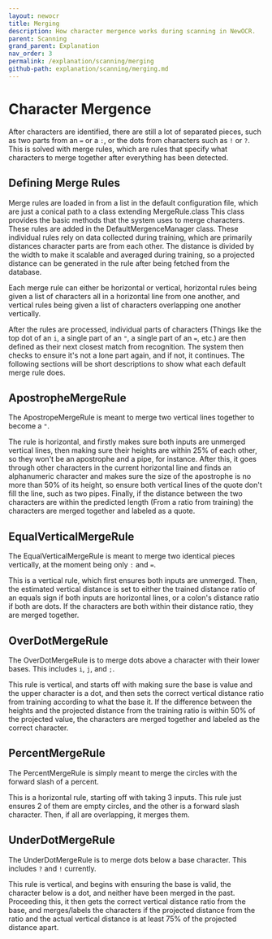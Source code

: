 ```yaml
---
layout: newocr
title: Merging
description: How character mergence works during scanning in NewOCR.
parent: Scanning
grand_parent: Explanation
nav_order: 3
permalink: /explanation/scanning/merging
github-path: explanation/scanning/merging.md
---
```


# Character Mergence

After characters are identified, there are still a lot of separated pieces, such as two parts from an `=` or a `:`, or the dots from characters such as `!` or `?`. This is solved with merge rules, which are rules that specify what characters to merge together after everything has been detected.

## Defining Merge Rules

Merge rules are loaded in from <src data-gh="https://github.com/MSPaintIDE/NewOCR/blob/7de96263853df8f63d340ecaf26284cb0d4dbb34/src/main/resources/fonts/Default.conf#L35-L39">a list in the default configuration file,</src> which are just a conical path to a class extending <src data-gh="https://github.com/MSPaintIDE/NewOCR/blob/7de96263853df8f63d340ecaf26284cb0d4dbb34/src/main/java/com/uddernetworks/newocr/recognition/mergence/MergeRule.java">MergeRule.class</src> This class provides the basic methods that the system uses to merge characters. These rules are added in the <src data-gh="https://github.com/MSPaintIDE/NewOCR/blob/7de96263853df8f63d340ecaf26284cb0d4dbb34/src/main/java/com/uddernetworks/newocr/recognition/mergence/DefaultMergenceManager.java">DefaultMergenceManager</src> class. These individual rules rely on data collected during training, which are primarily distances character parts are from each other. The distance is divided by the width to make it scalable and averaged during training, so a projected distance can be generated in the rule after being fetched from the database.

Each merge rule can either be horizontal or vertical, <src data-gh="https://github.com/MSPaintIDE/NewOCR/blob/7de96263853df8f63d340ecaf26284cb0d4dbb34/src/main/java/com/uddernetworks/newocr/recognition/mergence/DefaultMergenceManager.java#L67-L69">horizontal rules being given a list of characters all in a horizontal line from one another, and vertical rules being given a list of characters overlapping one another vertically.</src>

<src data-gh="https://github.com/MSPaintIDE/NewOCR/blob/7de96263853df8f63d340ecaf26284cb0d4dbb34/src/main/java/com/uddernetworks/newocr/recognition/mergence/DefaultMergenceManager.java#L81-L101">After the rules are processed, individual parts of characters (Things like the top dot of an `i`, a single part of an `"`, a single part of an `=`, etc.) are then defined as their next closest match from recognition. The system then checks to ensure it's not a lone part again, and if not, it continues.</src> The following sections will be short descriptions to show what each default merge rule does.

## ApostropheMergeRule

The <src data-gh="https://github.com/MSPaintIDE/NewOCR/blob/7de96263853df8f63d340ecaf26284cb0d4dbb34/src/main/java/com/uddernetworks/newocr/recognition/mergence/rules/ApostropheMergeRule.java">ApostropeMergeRule</src> is meant to merge two vertical lines together to become a `"`.

The rule is horizontal, and firstly <src data-gh="https://github.com/MSPaintIDE/NewOCR/blob/7de96263853df8f63d340ecaf26284cb0d4dbb34/src/main/java/com/uddernetworks/newocr/recognition/mergence/rules/ApostropheMergeRule.java#L49-L66">makes sure both inputs are unmerged vertical lines, then making sure their heights are within 25% of each other, so they won't be an apostrophe and a pipe, for instance.</src> <src data-gh="https://github.com/MSPaintIDE/NewOCR/blob/7de96263853df8f63d340ecaf26284cb0d4dbb34/src/main/java/com/uddernetworks/newocr/recognition/mergence/rules/ApostropheMergeRule.java#L70-L82">After this, it goes through other characters in the current horizontal line and finds an alphanumeric character and makes sure the size of the apostrophe is no more than 50% of its height, so ensure both vertical lines of the quote don't fill the line, such as two pipes.</src> <src data-gh="https://github.com/MSPaintIDE/NewOCR/blob/7de96263853df8f63d340ecaf26284cb0d4dbb34/src/main/java/com/uddernetworks/newocr/recognition/mergence/rules/ApostropheMergeRule.java#L84-L92">Finally, if the distance between the two characters are within the predicted length (From a ratio from training) the characters are merged together and labeled as a quote.</src>

## EqualVerticalMergeRule

The <src data-gh="<https://github.com/MSPaintIDE/NewOCR/blob/7de96263853df8f63d340ecaf26284cb0d4dbb34/src/main/java/com/uddernetworks/newocr/recognition/mergence/rules/EqualVerticalMergeRule.java>">EqualVerticalMergeRule</src> is meant to merge two identical pieces vertically, at the moment being only `:` and `=`.

This is a vertical rule, which first <src data-gh="https://github.com/MSPaintIDE/NewOCR/blob/7de96263853df8f63d340ecaf26284cb0d4dbb34/src/main/java/com/uddernetworks/newocr/recognition/mergence/rules/EqualVerticalMergeRule.java#L52-L61">ensures both inputs are unmerged.</src> <src data-gh="https://github.com/MSPaintIDE/NewOCR/blob/7de96263853df8f63d340ecaf26284cb0d4dbb34/src/main/java/com/uddernetworks/newocr/recognition/mergence/rules/EqualVerticalMergeRule.java#L68-L87">Then, the estimated vertical distance is set to either the trained distance ratio of an equals sign if both inputs are horizontal lines, or a colon's distance ratio if both are dots. If the characters are both within their distance ratio, they are merged together.</src>

## OverDotMergeRule

The <src data-gh="https://github.com/MSPaintIDE/NewOCR/blob/7de96263853df8f63d340ecaf26284cb0d4dbb34/src/main/java/com/uddernetworks/newocr/recognition/mergence/rules/OverDotMergeRule.java">OverDotMergeRule</src> is to merge dots above a character with their lower bases. This includes `i`, `j`, and `;`.

This rule is vertical, and starts off with <src data-gh="https://github.com/MSPaintIDE/NewOCR/blob/7de96263853df8f63d340ecaf26284cb0d4dbb34/src/main/java/com/uddernetworks/newocr/recognition/mergence/rules/OverDotMergeRule.java#L54-L86">making sure the base is value and the upper character is a dot, and then sets the correct vertical distance ratio from training according to what the base it.</src> <src data-gh="https://github.com/MSPaintIDE/NewOCR/blob/7de96263853df8f63d340ecaf26284cb0d4dbb34/src/main/java/com/uddernetworks/newocr/recognition/mergence/rules/OverDotMergeRule.java#L88-L109">If the difference between the heights and the projected distance from the training ratio is within 50% of the projected value, the characters are merged together and labeled as the correct character.</src>

## PercentMergeRule

The <src data-gh="https://github.com/MSPaintIDE/NewOCR/blob/7de96263853df8f63d340ecaf26284cb0d4dbb34/src/main/java/com/uddernetworks/newocr/recognition/mergence/rules/PercentMergeRule.java">PercentMergeRule</src> is simply meant to merge the circles with the forward slash of a percent.

This is a horizontal rule, <src data-gh="https://github.com/MSPaintIDE/NewOCR/blob/7de96263853df8f63d340ecaf26284cb0d4dbb34/src/main/java/com/uddernetworks/newocr/recognition/mergence/rules/PercentMergeRule.java#L40-L66">starting off with taking 3 inputs. This rule just ensures 2 of them are empty circles, and the other is a forward slash character. Then, if all are overlapping, it merges them.</src>

## UnderDotMergeRule

The <src data-gh="https://github.com/MSPaintIDE/NewOCR/blob/7de96263853df8f63d340ecaf26284cb0d4dbb34/src/main/java/com/uddernetworks/newocr/recognition/mergence/rules/UnderDotMergeRule.java">UnderDotMergeRule</src> is to merge dots below a base character. This includes `?` and `!` currently.

This rule is vertical, and begins with <src data-gh="https://github.com/MSPaintIDE/NewOCR/blob/7de96263853df8f63d340ecaf26284cb0d4dbb34/src/main/java/com/uddernetworks/newocr/recognition/mergence/rules/UnderDotMergeRule.java#L54-L68">ensuring the base is valid, the character below is a dot, and neither have been merged in the past.</src> Proceeding this, <src data-gh="https://github.com/MSPaintIDE/NewOCR/blob/7de96263853df8f63d340ecaf26284cb0d4dbb34/src/main/java/com/uddernetworks/newocr/recognition/mergence/rules/UnderDotMergeRule.java#L70-L88">it then gets the correct vertical distance ratio from the base, and merges/labels the characters if the projected distance from the ratio and the actual vertical distance is at least 75% of the projected distance apart.</src>